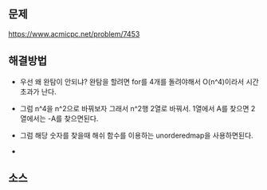 ## 문제
https://www.acmicpc.net/problem/7453

## 해결방법

- 우선 왜 완탐이 안되냐? 완탐을 할려면 for를 4개를 돌려야해서 O(n^4)이라서 시간초과가 난다.

- 그럼 n^4을 n^2으로 바꿔보자 그래서 n^2행 2열로 바꿔서. 1열에서 A를 찾으면 2열에서는 -A를 찾으면된다.

- 그럼 해당 숫자를 찾을때 해쉬 함수를 이용하는 unorderedmap을 사용하면된다.

- 

## 소스
````

````